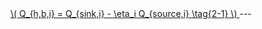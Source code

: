 <a href="/eco2_guide_center/1.%20ECO2%20Logic%20Guide/Hee1_Equation_List.html" class="equation-link">
  \( Q_{h,b,i} = Q_{sink,i} - \eta_i Q_{source,i} \tag{2-1} \)
</a>
---

